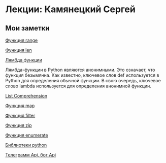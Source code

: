 # Лекции: Камянецкий Сергей

## Мои заметки

[Функция range](https://highload.today/funktsiya-range-python-float/ "Теория")

[Функция len](https://docs-python.ru/tutorial/vstroennye-funktsii-interpretatora-python/funktsija-len/ "Функция len() в Python, количество элементов объекта.")

[Лямбда функции](https://habr.com/ru/company/piter/blog/674234/ "Лямбда")

Лямбда-функции в Python являются анонимными. Это означает, что функция безымянна. Как известно, ключевое слов def используется в Python для определения обычной функции. В свою очередь, ключевое слово  lambda  используется для определения анонимной функции.

[List Comprehension](https://dvmn.org/encyclopedia/qna/5/chto-takoe-list-comprehension-zachem-ono-kakie-esche-byvajut/ "List Comprehension")

[Функция map](https://pythonist.ru/python-map-znakomstvo/ "map") 

[Функция filter](https://highload.today/filter-python/ "filter")

[Функция zip](https://medium.com/nuances-of-programming/9-%D1%83%D1%80%D0%BE%D0%B2%D0%BD%D0%B5%D0%B9-%D0%B8%D1%81%D0%BF%D0%BE%D0%BB%D1%8C%D0%B7%D0%BE%D0%B2%D0%B0%D0%BD%D0%B8%D1%8F-%D1%84%D1%83%D0%BD%D0%BA%D1%86%D0%B8%D0%B8-zip-%D0%B2-python-c673b1c753de "zip")

[Функция enumerate](https://younglinux.info/python/feature/enumerate "enumerate")

[Библиотеки python](pypi.org "pipi")

[Телеграмм Api, бот Api](https://core.telegram.org/api "Бот Api")
